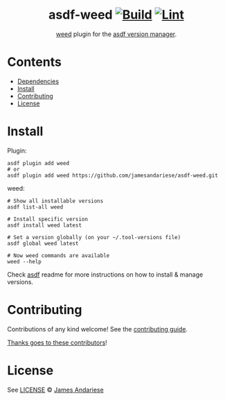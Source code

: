 <div align="center">

# asdf-weed [![Build](https://github.com/jamesandariese/asdf-weed/actions/workflows/build.yml/badge.svg)](https://github.com/jamesandariese/asdf-weed/actions/workflows/build.yml) [![Lint](https://github.com/jamesandariese/asdf-weed/actions/workflows/lint.yml/badge.svg)](https://github.com/jamesandariese/asdf-weed/actions/workflows/lint.yml)

[weed](https://github.com/seaweedfs/seaweedfs) plugin for the [asdf version manager](https://asdf-vm.com).

</div>

# Contents

- [Dependencies](#dependencies)
- [Install](#install)
- [Contributing](#contributing)
- [License](#license)

# Install

Plugin:

```shell
asdf plugin add weed
# or
asdf plugin add weed https://github.com/jamesandariese/asdf-weed.git
```

weed:

```shell
# Show all installable versions
asdf list-all weed

# Install specific version
asdf install weed latest

# Set a version globally (on your ~/.tool-versions file)
asdf global weed latest

# Now weed commands are available
weed --help
```

Check [asdf](https://github.com/asdf-vm/asdf) readme for more instructions on how to
install & manage versions.

# Contributing

Contributions of any kind welcome! See the [contributing guide](contributing.md).

[Thanks goes to these contributors](https://github.com/jamesandariese/asdf-weed/graphs/contributors)!

# License

See [LICENSE](LICENSE) © [James Andariese](https://github.com/jamesandariese/)
